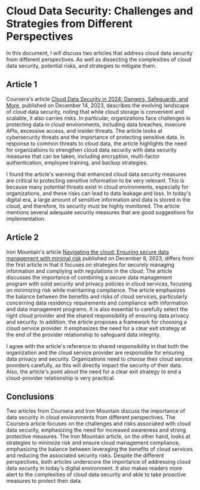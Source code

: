 # Cloud Data Security: Challenges and Strategies from Different Perspectives
In this document, I will discuss two articles that address cloud data security from different perspectives. As well as dissecting the complexities of cloud data security, potential risks, and strategies to mitigate them.

## Article 1
Coursera's article [Cloud Data Security in 2024: Dangers, Safeguards, and More](https://www.coursera.org/articles/cloud-data-security), published on December 14, 2023, describes the evolving landscape of cloud data security, noting that while cloud storage is convenient and scalable, it also carries risks. In particular, organizations face challenges in protecting data in cloud environments, including data breaches, insecure APIs, excessive access, and insider threats. The article looks at cybersecurity threats and the importance of protecting sensitive data. In response to common threats to cloud data, the article highlights the need for organizations to strengthen cloud data security with data security measures that can be taken, including encryption, multi-factor authentication, employee training, and backup strategies.

I found the article's warning that enhanced cloud data security measures are critical to protecting sensitive information to be very relevant. This is because many potential threats exist in cloud environments, especially for organizations, and these risks can lead to data leakage and loss. In today's digital era, a large amount of sensitive information and data is stored in the cloud, and therefore, its security must be highly monitored. The article mentions several adequate security measures that are good suggestions for implementation.

## Article 2
Iron Mountain's article [Navigating the cloud: Ensuring secure data management with minimal risk](https://www.ironmountain.com/resources/blogs-and-articles/n/navigating-the-cloud-ensuring-secure-data-management-with-minimal-risk) published on December 8, 2023, differs from the first article in that it focuses on strategies for securely managing information and complying with regulations in the cloud. The article discusses the importance of combining a secure data management program with solid security and privacy policies in cloud services, focusing on minimizing risk while maintaining compliance. The article emphasizes the balance between the benefits and risks of cloud services, particularly concerning data residency requirements and compliance with information and data management programs. It is also essential to carefully select the right cloud provider and the shared responsibility of ensuring data privacy and security. In addition, the article proposes a framework for choosing a cloud service provider. It emphasizes the need for a clear exit strategy at the end of the provider relationship to safeguard data integrity.

I agree with the article's reference to shared responsibility in that both the organization and the cloud service provider are responsible for ensuring data privacy and security. Organizations need to choose their cloud service providers carefully, as this will directly impact the security of their data. Also, the article's point about the need for a clear exit strategy to end a cloud-provider relationship is very practical.

## Conclusions
Two articles from Coursera and Iron Mountain discuss the importance of data security in cloud environments from different perspectives. The Coursera article focuses on the challenges and risks associated with cloud data security, emphasizing the need for increased awareness and strong protective measures. The Iron Mountain article, on the other hand, looks at strategies to minimize risk and ensure cloud management compliance, emphasizing the balance between leveraging the benefits of cloud services and reducing the associated security risks. Despite the different perspectives, both articles underscore the importance of addressing cloud data security in today's digital environment. It also makes readers more alert to the complexities of cloud data security and able to take proactive measures to protect their data.
